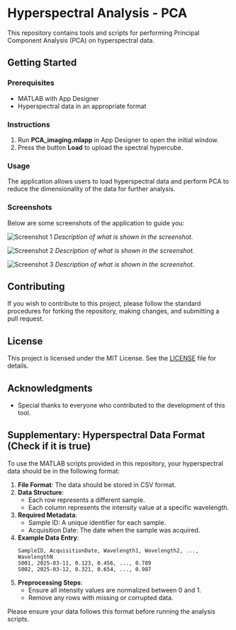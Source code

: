 # Hyperspectral Analysis - PCA

This repository contains tools and scripts for performing Principal Component Analysis (PCA) on hyperspectral data.

## Getting Started

### Prerequisites

- MATLAB with App Designer
- Hyperspectral data in an appropriate format

### Instructions

1. Run **PCA_imaging.mlapp** in App Designer to open the initial window.
2. Press the button **Load** to upload the spectral hypercube.

### Usage

The application allows users to load hyperspectral data and perform PCA to reduce the dimensionality of the data for further analysis.

### Screenshots

Below are some screenshots of the application to guide you:

![Screenshot 1](path/to/screenshot1.png)
*Description of what is shown in the screenshot.*

![Screenshot 2](path/to/screenshot2.png)
*Description of what is shown in the screenshot.*

![Screenshot 3](path/to/screenshot3.png)
*Description of what is shown in the screenshot.*

## Contributing

If you wish to contribute to this project, please follow the standard procedures for forking the repository, making changes, and submitting a pull request.

## License

This project is licensed under the MIT License. See the [LICENSE](LICENSE) file for details.

## Acknowledgments

- Special thanks to everyone who contributed to the development of this tool.

## Supplementary: Hyperspectral Data Format (Check if it is true)

To use the MATLAB scripts provided in this repository, your hyperspectral data should be in the following format:

1. **File Format**: The data should be stored in CSV format.
2. **Data Structure**:
    - Each row represents a different sample.
    - Each column represents the intensity value at a specific wavelength.
3. **Required Metadata**:
    - Sample ID: A unique identifier for each sample.
    - Acquisition Date: The date when the sample was acquired.
4. **Example Data Entry**:
    ```csv
    SampleID, AcquisitionDate, Wavelength1, Wavelength2, ..., WavelengthN
    S001, 2025-03-11, 0.123, 0.456, ..., 0.789
    S002, 2025-03-12, 0.321, 0.654, ..., 0.987
    ```
5. **Preprocessing Steps**:
    - Ensure all intensity values are normalized between 0 and 1.
    - Remove any rows with missing or corrupted data.

Please ensure your data follows this format before running the analysis scripts.
